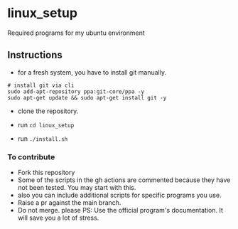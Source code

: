 # linux_setup
Required programs for my ubuntu environment

## Instructions

- for a fresh system, you have to install git manually.

```
# install git via cli
sudo add-apt-repository ppa:git-core/ppa -y
sudo apt-get update && sudo apt-get install git -y

```
 - clone the repository.

 - run `cd linux_setup`
 - run `./install.sh` 

### To contribute
- Fork this repository
- Some of the scripts in the gh actions are commented because they have not been tested. You may start with this.
- also you can include additional scripts for specific programs you use.
- Raise a pr against the main branch.
- Do not merge. please
PS: Use the official program's documentation. It will save you a lot of stress.

